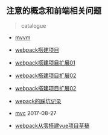## 注意的概念和前端相关问题

> catalogue

- [mvvm](./mvvm.md)

- [webpack搭建项目](./webpack.md)

- [webpack搭建项目扩展01](./webpack_extend01.md)

- [webpack搭建项目扩展02](./webpack_extend02.md)

- [webpack搭建项目扩展02](./webpack_demo_extend03/)

- [wepack的踩坑记录](./wepack的踩坑记录/)

- [mvc](./mvc.md) 2017-08-27

- [webpack从零搭建vue项目草稿](./webapck_build_vue_project.md)
